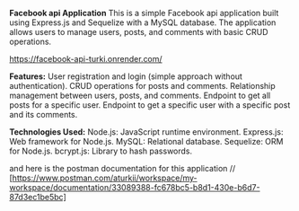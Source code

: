 **Facebook api Application**
This is a simple Facebook api application built using Express.js and Sequelize with a MySQL database. The application allows users to manage users, posts, and comments with basic CRUD operations.

https://facebook-api-turki.onrender.com/

**Features:**
    User registration and login (simple approach without authentication).
    CRUD operations for posts and comments.
    Relationship management between users, posts, and comments.
    Endpoint to get all posts for a specific user.
    Endpoint to get a specific user with a specific post and its comments.

**Technologies Used:**
    Node.js: JavaScript runtime environment.
    Express.js: Web framework for Node.js.
    MySQL: Relational database.
    Sequelize: ORM for Node.js.
    bcrypt.js: Library to hash passwords.

and here is the postman documentation for this application //   [https://www.postman.com/aturkii/workspace/my-workspace/documentation/33089388-fc678bc5-b8d1-430e-b6d7-87d3ec1be5bc]
